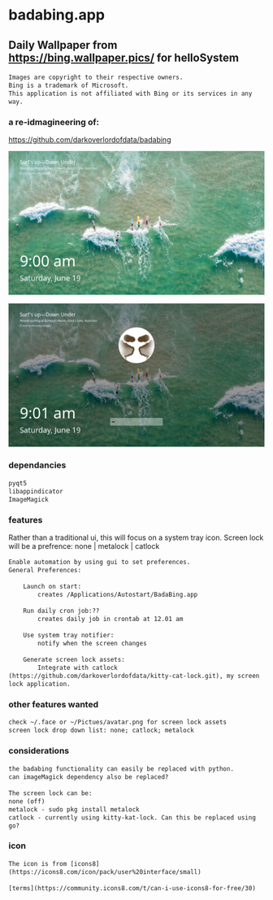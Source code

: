# badabing.app

## Daily Wallpaper from https://bing.wallpaper.pics/ for helloSystem

    Images are copyright to their respective owners. 
    Bing is a trademark of Microsoft. 
    This application is not affiliated with Bing or its services in any way.

### a re-idmagineering of:

https://github.com/darkoverlordofdata/badabing


![Screenshot](https://raw.githubusercontent.com/darkoverlordofdata/BadaBing.app/main/assets/locked.png "Screenshot")

![Screenshot](https://raw.githubusercontent.com/darkoverlordofdata/BadaBing.app/main/assets/authorize.png "Screenshot")

### dependancies

    pyqt5
    libappindicator
    ImageMagick

### features

Rather than a traditional ui, this will focus on a system tray icon.
Screen lock will be a prefrence: none | metalock | catlock


    Enable automation by using gui to set preferences.
    General Preferences:

        Launch on start:
            creates /Applications/Autostart/BadaBing.app

        Run daily cron job:??
            creates daily job in crontab at 12.01 am

        Use system tray notifier:
            notify when the screen changes

        Generate screen lock assets:
            Integrate with catlock (https://github.com/darkoverlordofdata/kitty-cat-lock.git), my screen lock application.

### other features wanted

    check ~/.face or ~/Pictues/avatar.png for screen lock assets
    screen lock drop down list: none; catlock; metalock

### considerations

    the badabing functionality can easily be replaced with python.
    can imageMagick dependency also be replaced?

    The screen lock can be:
    none (off)
    metalock - sudo pkg install metalock
    catlock - currently using kitty-kat-lock. Can this be replaced using go?


### icon

    The icon is from [icons8](https://icons8.com/icon/pack/user%20interface/small)

    [terms](https://community.icons8.com/t/can-i-use-icons8-for-free/30)


